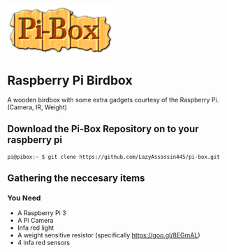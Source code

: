 ![piBox](/doc/pibox.png)

# Raspberry Pi Birdbox
A wooden birdbox with some extra gadgets courtesy of the Raspberry Pi. (Camera, IR, Weight)

## Download the Pi-Box Repository on to your raspberry pi

```console
pi@pibox:~ $ git clone https://github.com/LazyAssassin445/pi-box.git
```

## Gathering the neccesary items
### You Need
* A Raspberry Pi 3
* A Pi Camera
* Infa red light
* A weight sensitive resistor (specifically https://goo.gl/8EGmAL)
* 4 infa red sensors
